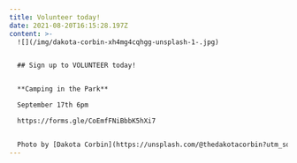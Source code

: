 ```yaml
---
title: Volunteer today!
date: 2021-08-20T16:15:28.197Z
content: >-
  ![](/img/dakota-corbin-xh4mg4cqhgg-unsplash-1-.jpg)


  ## Sign up to VOLUNTEER today! 


  **Camping in the Park** 

  September 17th 6pm 

  https://forms.gle/CoEmfFNiBbbK5hXi7


  Photo by [Dakota Corbin](https://unsplash.com/@thedakotacorbin?utm_source=unsplash&utm_medium=referral&utm_content=creditCopyText) on [Unsplash](https://unsplash.com/s/photos/volunteer?utm_source=unsplash&utm_medium=referral&utm_content=creditCopyText)
---
```

